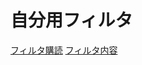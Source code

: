 # 自分用フィルタ
[フィルタ購読](abp:subscribe?location=https://raw.githubusercontent.com/necokan/filter/main/yahoo_auction.txt) 
[フィルタ内容](https://raw.githubusercontent.com/necokan/filter/master/yahoo_auction.txt)
